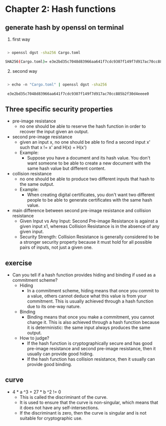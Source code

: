 # Chapter 2: Hash functions


## generate hash by openssl on terminal

1. first way
```bash

 > openssl dgst -sha256 Cargo.toml

SHA256(Cargo.toml)= e3e2bd35c7048d83966aa641f7cdc9307f149f7d917ac70cc885b2f30d4eeee0

```

2. second way
```bash

 > echo -n "Cargo.toml" | openssl dgst -sha256
 
 e3e2bd35c7048d83966aa641f7cdc9307f149f7d917ac70cc885b2f30d4eeee0

```

## Three specific security properties

- pre-image resistance
  - no one should be able to reserve the hash function in order to recover the input given an output.
- second pre-image resistance
  - given an input x, no one should be able to find a second input x' such that x != x' and H(x) = H(x')
  - Example:
    - Suppose you have a document and its hash value. You don't want someone to be able to create a new document with the same hash value but different content.
- collision resistance
  - no one should be able to produce two different inputs that hash to the same output.
  - Example:
    - When creating digital certificates, you don't want two different people to be able to generate certificates with the same hash value.
- main difference between second pre-image resistance and collision resistance
  - Given Input vs Any Input: Second Pre-image Resistance is against a given input x1, whereas Collision Resistance is in the absence of any given input.
  - Security Strength: Collision Resistance is generally considered to be a stronger security property because it must hold for all possible pairs of inputs, not just a given one.

## exercise

- Can you tell if a hash function provides hiding and binding if used as a commitment scheme?
  - Hiding
    - In a commitment scheme, hiding means that once you commit to a value, others cannot deduce what this value is from your commitment. This is usually achieved through a hash function due to its one-way nature.
  - Binding
    - Binding means that once you make a commitment, you cannot change it. This is also achieved through a hash function because it is deterministic: the same input always produces the same output.
  - How to judge?
    - If the hash function is cryptographically secure and has good pre-image resistance and second pre-image resistance, then it usually can provide good hiding.
    - If the hash function has collision resistance, then it usually can provide good binding.

## curve

- 4 * a ^3 + 27 * b ^2 != 0
  - This is called the discriminant of the curve.
  - It is used to ensure that the curve is non-singular, which means that it does not have any self-intersections.
  - If the discriminant is zero, then the curve is singular and is not suitable for cryptographic use.